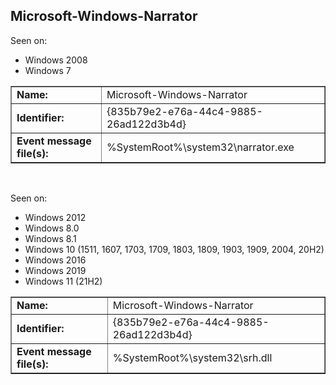 ## Microsoft-Windows-Narrator

Seen on:
* Windows 2008
* Windows 7

<table border="1" class="docutils">
  <tbody>
    <tr>
      <td><b>Name:</b></td>
      <td>Microsoft-Windows-Narrator</td>
    </tr>
    <tr>
      <td><b>Identifier:</b></td>
      <td>{835b79e2-e76a-44c4-9885-26ad122d3b4d}</td>
    </tr>
    <tr>
      <td><b>Event message file(s):</b></td>
      <td>%SystemRoot%\system32\narrator.exe</td>
    </tr>
  </tbody>
</table>

&nbsp;

Seen on:
* Windows 2012
* Windows 8.0
* Windows 8.1
* Windows 10 (1511, 1607, 1703, 1709, 1803, 1809, 1903, 1909, 2004, 20H2)
* Windows 2016
* Windows 2019
* Windows 11 (21H2)

<table border="1" class="docutils">
  <tbody>
    <tr>
      <td><b>Name:</b></td>
      <td>Microsoft-Windows-Narrator</td>
    </tr>
    <tr>
      <td><b>Identifier:</b></td>
      <td>{835b79e2-e76a-44c4-9885-26ad122d3b4d}</td>
    </tr>
    <tr>
      <td><b>Event message file(s):</b></td>
      <td>%SystemRoot%\system32\srh.dll</td>
    </tr>
  </tbody>
</table>

&nbsp;

